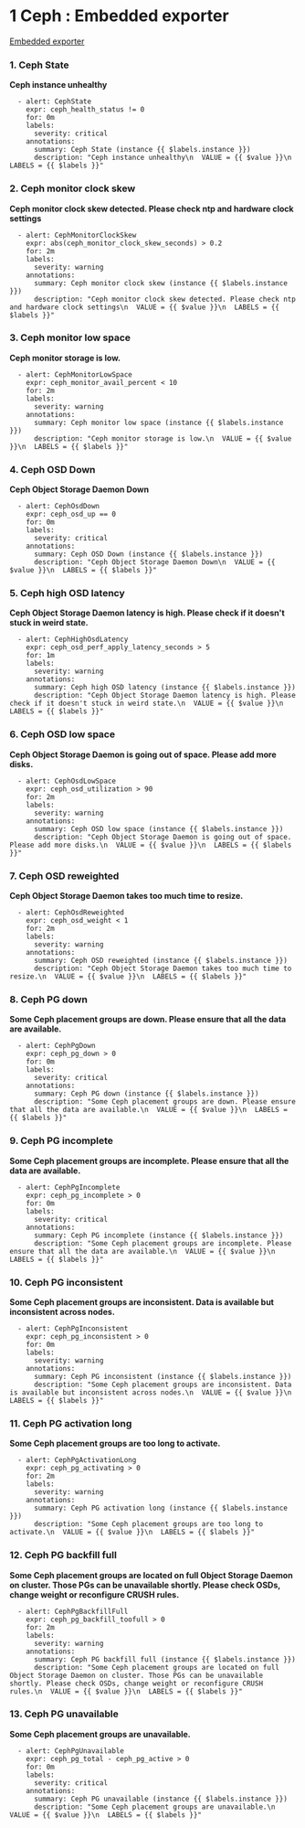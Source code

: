 # **1 Ceph : Embedded exporter**

[Embedded exporter](https://docs.ceph.com/docs/luminous/mgr/prometheus/)


### **1. Ceph State**

**Ceph instance unhealthy**

```
  - alert: CephState
    expr: ceph_health_status != 0
    for: 0m
    labels:
      severity: critical
    annotations:
      summary: Ceph State (instance {{ $labels.instance }})
      description: "Ceph instance unhealthy\n  VALUE = {{ $value }}\n  LABELS = {{ $labels }}"
```

### **2. Ceph monitor clock skew**


**Ceph monitor clock skew detected. Please check ntp and hardware clock settings**

```
  - alert: CephMonitorClockSkew
    expr: abs(ceph_monitor_clock_skew_seconds) > 0.2
    for: 2m
    labels:
      severity: warning
    annotations:
      summary: Ceph monitor clock skew (instance {{ $labels.instance }})
      description: "Ceph monitor clock skew detected. Please check ntp and hardware clock settings\n  VALUE = {{ $value }}\n  LABELS = {{ $labels }}"
```

### **3. Ceph monitor low space**

**Ceph monitor storage is low.**

```
  - alert: CephMonitorLowSpace
    expr: ceph_monitor_avail_percent < 10
    for: 2m
    labels:
      severity: warning
    annotations:
      summary: Ceph monitor low space (instance {{ $labels.instance }})
      description: "Ceph monitor storage is low.\n  VALUE = {{ $value }}\n  LABELS = {{ $labels }}"
```

### **4. Ceph OSD Down**

**Ceph Object Storage Daemon Down**

```
  - alert: CephOsdDown
    expr: ceph_osd_up == 0
    for: 0m
    labels:
      severity: critical
    annotations:
      summary: Ceph OSD Down (instance {{ $labels.instance }})
      description: "Ceph Object Storage Daemon Down\n  VALUE = {{ $value }}\n  LABELS = {{ $labels }}"
```


### **5. Ceph high OSD latency**

**Ceph Object Storage Daemon latency is high. Please check if it doesn't stuck in weird state.**

```
  - alert: CephHighOsdLatency
    expr: ceph_osd_perf_apply_latency_seconds > 5
    for: 1m
    labels:
      severity: warning
    annotations:
      summary: Ceph high OSD latency (instance {{ $labels.instance }})
      description: "Ceph Object Storage Daemon latency is high. Please check if it doesn't stuck in weird state.\n  VALUE = {{ $value }}\n  LABELS = {{ $labels }}"
```

### **6. Ceph OSD low space**

**Ceph Object Storage Daemon is going out of space. Please add more disks.**

```
  - alert: CephOsdLowSpace
    expr: ceph_osd_utilization > 90
    for: 2m
    labels:
      severity: warning
    annotations:
      summary: Ceph OSD low space (instance {{ $labels.instance }})
      description: "Ceph Object Storage Daemon is going out of space. Please add more disks.\n  VALUE = {{ $value }}\n  LABELS = {{ $labels }}"
```

### **7. Ceph OSD reweighted**

**Ceph Object Storage Daemon takes too much time to resize.**

```
  - alert: CephOsdReweighted
    expr: ceph_osd_weight < 1
    for: 2m
    labels:
      severity: warning
    annotations:
      summary: Ceph OSD reweighted (instance {{ $labels.instance }})
      description: "Ceph Object Storage Daemon takes too much time to resize.\n  VALUE = {{ $value }}\n  LABELS = {{ $labels }}"
```

### **8. Ceph PG down**

**Some Ceph placement groups are down. Please ensure that all the data are available.**

```
  - alert: CephPgDown
    expr: ceph_pg_down > 0
    for: 0m
    labels:
      severity: critical
    annotations:
      summary: Ceph PG down (instance {{ $labels.instance }})
      description: "Some Ceph placement groups are down. Please ensure that all the data are available.\n  VALUE = {{ $value }}\n  LABELS = {{ $labels }}"
```

### **9. Ceph PG incomplete**

**Some Ceph placement groups are incomplete. Please ensure that all the data are available.**

```
  - alert: CephPgIncomplete
    expr: ceph_pg_incomplete > 0
    for: 0m
    labels:
      severity: critical
    annotations:
      summary: Ceph PG incomplete (instance {{ $labels.instance }})
      description: "Some Ceph placement groups are incomplete. Please ensure that all the data are available.\n  VALUE = {{ $value }}\n  LABELS = {{ $labels }}"
```

### **10. Ceph PG inconsistent**

**Some Ceph placement groups are inconsistent. Data is available but inconsistent across nodes.**

```
  - alert: CephPgInconsistent
    expr: ceph_pg_inconsistent > 0
    for: 0m
    labels:
      severity: warning
    annotations:
      summary: Ceph PG inconsistent (instance {{ $labels.instance }})
      description: "Some Ceph placement groups are inconsistent. Data is available but inconsistent across nodes.\n  VALUE = {{ $value }}\n  LABELS = {{ $labels }}"
```

### **11. Ceph PG activation long**

**Some Ceph placement groups are too long to activate.**

```
  - alert: CephPgActivationLong
    expr: ceph_pg_activating > 0
    for: 2m
    labels:
      severity: warning
    annotations:
      summary: Ceph PG activation long (instance {{ $labels.instance }})
      description: "Some Ceph placement groups are too long to activate.\n  VALUE = {{ $value }}\n  LABELS = {{ $labels }}"
```

### **12. Ceph PG backfill full**

**Some Ceph placement groups are located on full Object Storage Daemon on cluster. Those PGs can be unavailable shortly. Please check OSDs, change weight or reconfigure CRUSH rules.**

```
  - alert: CephPgBackfillFull
    expr: ceph_pg_backfill_toofull > 0
    for: 2m
    labels:
      severity: warning
    annotations:
      summary: Ceph PG backfill full (instance {{ $labels.instance }})
      description: "Some Ceph placement groups are located on full Object Storage Daemon on cluster. Those PGs can be unavailable shortly. Please check OSDs, change weight or reconfigure CRUSH rules.\n  VALUE = {{ $value }}\n  LABELS = {{ $labels }}"
```

### **13. Ceph PG unavailable**

**Some Ceph placement groups are unavailable.**

```
  - alert: CephPgUnavailable
    expr: ceph_pg_total - ceph_pg_active > 0
    for: 0m
    labels:
      severity: critical
    annotations:
      summary: Ceph PG unavailable (instance {{ $labels.instance }})
      description: "Some Ceph placement groups are unavailable.\n  VALUE = {{ $value }}\n  LABELS = {{ $labels }}"
```